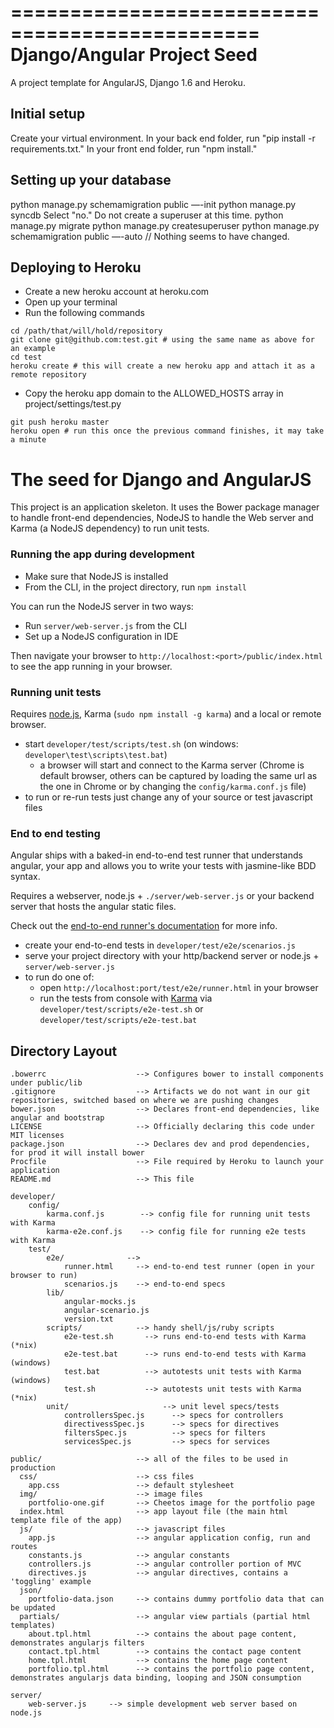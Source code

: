 ===============================================
Django/Angular Project Seed
===============================================

A project template for AngularJS, Django 1.6 and Heroku.

Initial setup
-------------

Create your virtual environment.
In your back end folder, run "pip install -r requirements.txt."
In your front end folder, run "npm install."

Setting up your database
-------------------------

python manage.py schemamigration public —-init
python manage.py syncdb
     Select "no." Do not create a superuser at this time.
python manage.py migrate
python manage.py createsuperuser
python manage.py schemamigration public —-auto // Nothing seems to have changed.

Deploying to Heroku
-------------------
- Create a new heroku account at heroku.com
- Open up your terminal
- Run the following commands

```
cd /path/that/will/hold/repository
git clone git@github.com:test.git # using the same name as above for an example
cd test
heroku create # this will create a new heroku app and attach it as a remote repository
```

- Copy the heroku app domain to the ALLOWED_HOSTS array in project/settings/test.py

```
git push heroku master
heroku open # run this once the previous command finishes, it may take a minute
```
# The seed for Django and AngularJS

This project is an application skeleton.  It uses the Bower package manager to handle
front-end dependencies, NodeJS to handle the Web server and Karma (a NodeJS dependency) to run unit tests.

### Running the app during development

* Make sure that NodeJS is installed
* From the CLI, in the project directory, run `npm install`

You can run the NodeJS server in two ways:

* Run `server/web-server.js` from the CLI
* Set up a NodeJS configuration in IDE

Then navigate your browser to `http://localhost:<port>/public/index.html` to see the app running in
your browser.

### Running unit tests

Requires [node.js](http://nodejs.org/), Karma (`sudo npm install -g karma`) and a local
or remote browser.

* start `developer/test/scripts/test.sh` (on windows: `developer\test\scripts\test.bat`)
  * a browser will start and connect to the Karma server (Chrome is default browser, others can be captured by loading the same url as the one in Chrome or by changing the `config/karma.conf.js` file)
* to run or re-run tests just change any of your source or test javascript files

### End to end testing

Angular ships with a baked-in end-to-end test runner that understands angular, your app and allows
you to write your tests with jasmine-like BDD syntax.

Requires a webserver, node.js + `./server/web-server.js` or your backend server that hosts the angular static files.

Check out the
[end-to-end runner's documentation](http://docs.angularjs.org/guide/dev_guide.e2e-testing) for more
info.

* create your end-to-end tests in `developer/test/e2e/scenarios.js`
* serve your project directory with your http/backend server or node.js + `server/web-server.js`
* to run do one of:
  * open `http://localhost:port/test/e2e/runner.html` in your browser
  * run the tests from console with [Karma](http://karma-runner.github.io) via
    `developer/test/scripts/e2e-test.sh` or `developer/test/scripts/e2e-test.bat`

## Directory Layout

    .bowerrc                    --> Configures bower to install components under public/lib
    .gitignore                  --> Artifacts we do not want in our git repositories, switched based on where we are pushing changes
    bower.json                  --> Declares front-end dependencies, like angular and bootstrap
    LICENSE                     --> Officially declaring this code under MIT licenses
    package.json                --> Declares dev and prod dependencies, for prod it will install bower
    Procfile                    --> File required by Heroku to launch your application
    README.md                   --> This file

    developer/
        config/
            karma.conf.js        --> config file for running unit tests with Karma
            karma-e2e.conf.js    --> config file for running e2e tests with Karma
        test/
            e2e/              -->
                runner.html     --> end-to-end test runner (open in your browser to run)
                scenarios.js    --> end-to-end specs
            lib/
                angular-mocks.js
                angular-scenario.js
                version.txt
            scripts/            --> handy shell/js/ruby scripts
                e2e-test.sh       --> runs end-to-end tests with Karma (*nix)
                e2e-test.bat      --> runs end-to-end tests with Karma (windows)
                test.bat          --> autotests unit tests with Karma (windows)
                test.sh           --> autotests unit tests with Karma (*nix)
            unit/                     --> unit level specs/tests
                controllersSpec.js      --> specs for controllers
                directivessSpec.js      --> specs for directives
                filtersSpec.js          --> specs for filters
                servicesSpec.js         --> specs for services

    public/                     --> all of the files to be used in production
      css/                      --> css files
        app.css                 --> default stylesheet
      img/                      --> image files
        portfolio-one.gif       --> Cheetos image for the portfolio page
      index.html                --> app layout file (the main html template file of the app)
      js/                       --> javascript files
        app.js                  --> angular application config, run and routes
        constants.js            --> angular constants
        controllers.js          --> angular controller portion of MVC
        directives.js           --> angular directives, contains a 'toggling' example
      json/
        portfolio-data.json     --> contains dummy portfolio data that can be updated
      partials/                 --> angular view partials (partial html templates)
        about.tpl.html          --> contains the about page content, demonstrates angularjs filters
        contact.tpl.html        --> contains the contact page content
        home.tpl.html           --> contains the home page content
        portfolio.tpl.html      --> contains the portfolio page content, demonstrates angularjs data binding, looping and JSON consumption

    server/
        web-server.js     --> simple development web server based on node.js

